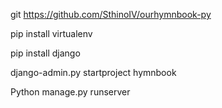 git https://github.com/SthinoIV/ourhymnbook-py

pip install virtualenv

pip install django

django-admin.py startproject hymnbook

Python manage.py runserver